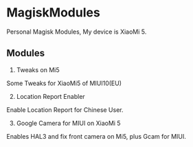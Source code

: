 # MagiskModules

Personal Magisk Modules, My device is XiaoMi 5.

## Modules

1. Tweaks on Mi5

Some Tweaks for XiaoMi5 of MIUI10(EU)

2. Location Report Enabler

Enable Location Report for Chinese User.

3. Google Camera for MIUI on XiaoMi 5

Enables HAL3 and fix front camera on Mi5, plus Gcam for MIUI.
